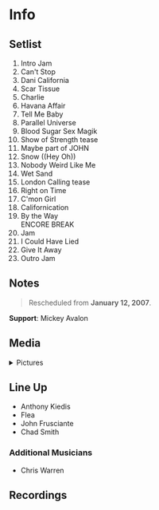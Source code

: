 # Info

## Setlist

1. Intro Jam
2. Can't Stop
3. Dani California
4. Scar Tissue
5. Charlie
6. Havana Affair
7. Tell Me Baby
8. Parallel Universe
9. Blood Sugar Sex Magik
10. Show of Strength tease
11. Maybe part of JOHN
12. Snow ((Hey Oh))
13. Nobody Weird Like Me
14. Wet Sand
15. London Calling tease
16. Right on Time
17. C'mon Girl
18. Californication
19. By the Way
<br> ENCORE BREAK
19. Jam
20. I Could Have Lied
21. Give It Away
22. Outro Jam

## Notes

> Rescheduled from **January 12, 2007**.

**Support**: Mickey Avalon

## Media 

<details>
  <summary>Pictures</summary>
  <!--<img alt="Setlist" title="Setlist" src="_.jpg" height="200" />
  <img alt="Clipping" title="Clipping" src="_.jpg" height="200" />
  <img alt="Flyer" title="Flyer" src="_.jpg" height="200" />-->
</details>

## Line Up

* Anthony Kiedis
* Flea
* John Frusciante
* Chad Smith

### Additional Musicians

* Chris Warren

## Recordings
